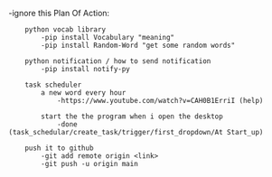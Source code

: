 -ignore this
Plan Of Action:

        python vocab library
            -pip install Vocabulary "meaning"
            -pip install Random-Word "get some random words"
        
        python notification / how to send notification
            -pip install notify-py

        task scheduler
            a new word every hour
                -https://www.youtube.com/watch?v=CAH0B1ErriI (help)

            start the the program when i open the desktop
                -done (task_schedular/create_task/trigger/first_dropdown/At Start_up)
        
        push it to github
            -git add remote origin <link>
            -git push -u origin main